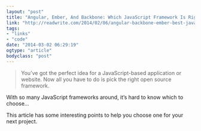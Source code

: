 ```yaml
---
layout: "post"
title: "Angular, Ember, And Backbone: Which JavaScript Framework Is Right For You?"
link: "http://readwrite.com/2014/02/06/angular-backbone-ember-best-javascript-framework-for-you?awesm=readwr.it_p1Ce#awesm=~oxkxJKm1h1vqoE"
tags: 
- "links"
- "code"
date: "2014-03-02 06:29:19"
ogtype: "article"
bodyclass: "post"
---
```


> You’ve got the perfect idea for a JavaScript-based application or website. Now all you have to do is pick the right open source framework.

With so many JavaScript frameworks around, it’s hard to know which to choose…

This article has some interesting points to help you choose one for your next project.